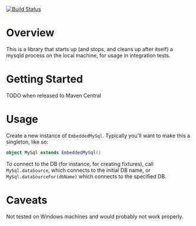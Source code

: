  [![Build Status](https://travis-ci.org/wix/embedded-mysql.svg)](https://travis-ci.org/wix/embedded-mysql)

Overview
========
This is a library that starts up (and stops, and cleans up after itself) a mysqld process on the local machine, for usage in integration tests.

Getting Started
===============
TODO when released to Maven Central

Usage
=====
Create a new instance of `EmbeddedMySql`. Typically you'll want to make this a singleton, like so:

```scala
object MySql extends EmbeddedMySql()
```

To connect to the DB (for instance, for creating fixtures), call `MySql.dataSource`, which connects to the initial DB name, or `MySql.dataSourceFor(dbName)` which connects to the specified DB.

Caveats
=======
Not tested on Windows machines and would probably not work properly.